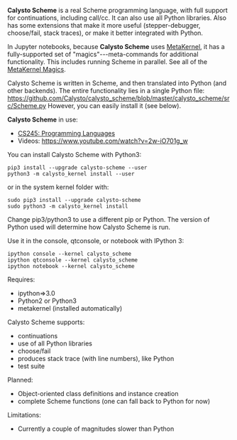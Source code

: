 **Calysto Scheme** is a real Scheme programming language, with full support for continuations, including call/cc. It can also use all Python libraries. Also has some extensions that make it more useful (stepper-debugger, choose/fail, stack traces), or make it better integrated with Python.

In Jupyter notebooks, because **Calysto Scheme** uses [MetaKernel](https://github.com/Calysto/metakernel/blob/master/README.rst), it has a fully-supported set of "magics"---meta-commands for additional functionality. This includes running Scheme in parallel. See all of the [MetaKernel Magics](https://github.com/Calysto/metakernel/blob/master/metakernel/magics/README.md).

Calysto Scheme is written in Scheme, and then translated into Python (and other backends). The entire functionality lies in a single Python file: https://github.com/Calysto/calysto_scheme/blob/master/calysto_scheme/src/Scheme.py However, you can easily install it (see below).

**Calysto Scheme** in use:

* [CS245: Programming Languages](https://athena.brynmawr.edu/jupyter/hub/dblank/public/CS245%20Programming%20Languages/2014-Fall/Programming%20Languages,%20Syllabus.ipynb)
* Videos: https://www.youtube.com/watch?v=2w-iO701g_w

You can install Calysto Scheme with Python3:

```
pip3 install --upgrade calysto-scheme --user
python3 -m calysto_kernel install --user
```

or in the system kernel folder with:

```
sudo pip3 install --upgrade calysto-scheme
sudo python3 -m calysto_kernel install
```

Change pip3/python3 to use a different pip or Python. The version of Python used will determine how Calysto Scheme is run.

Use it in the console, qtconsole, or notebook with IPython 3:

```
ipython console --kernel calysto_scheme
ipython qtconsole --kernel calysto_scheme
ipython notebook --kernel calysto_scheme
```

Requires:

* ipython=>3.0
* Python2 or Python3
* metakernel (installed automatically)

Calysto Scheme supports:

* continuations
* use of all Python libraries
* choose/fail
* produces stack trace (with line numbers), like Python
* test suite

Planned:

* Object-oriented class definitions and instance creation
* complete Scheme functions (one can fall back to Python for now)

Limitations:

* Currently a couple of magnitudes slower than Python
